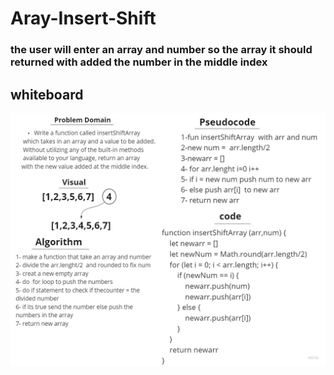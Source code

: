 # Aray-Insert-Shift 

### the user will enter an array and number so the array it should returned with added the number in the middle index

## whiteboard

![whiteboard img](./array-shift-insert.jpg)